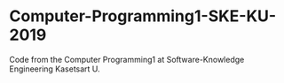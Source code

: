 # Computer-Programming1-SKE-KU-2019
Code from the Computer Programming1 at Software-Knowledge Engineering Kasetsart U.
